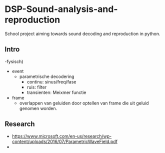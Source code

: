 # DSP-Sound-analysis-and-reproduction
School project aiming towards sound decoding and reproduction in python.

## Intro
-fysisch)
- event
  - parametrische decodering
    - continu: sinus/freq/fase
    - ruis: filter
    - transienten: Meixmer functie
- frame
  - overlappen van geluiden door optellen van frame die uit geluid genomen worden.

## Research

* https://www.microsoft.com/en-us/research/wp-content/uploads/2016/07/ParametricWaveField.pdf
* 
